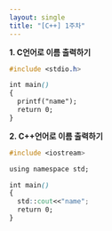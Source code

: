 ```yaml
---
layout: single
title: "[C++] 1주차"
---
```


**1. C언어로 이름 출력하기**
```css
#include <stdio.h>

int main()
{
  printf("name");
  return 0;
}
```

  
**2. C++언어로 이름 출력하기**
```css
#include <iostream>

using namespace std;

int main()
{
  std::cout<<"name";
  return 0;
}
```
